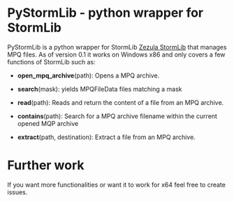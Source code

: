PyStormLib - python wrapper for StormLib
========================================

PyStormLib is a python wrapper for StormLib [Zezula StormLib](http://www.zezula.net/en/mpq/stormlib.html) that manages MPQ files.
As of version 0.1 it works on Windows x86 and only covers a few functions of StormLib such as:

* **open_mpq_archive**(path): Opens a MPQ archive.

* **search**(mask): yields MPQFileData files matching a mask

* **read**(path): Reads and return the content of a file from an MPQ archive.

* **contains**(path): Search for a MPQ archive filename within the current opened MQP archive

* **extract**(path, destination): Extract a file from an MPQ archive.


Further work
============

If you want more functionalities or want it to work for x64 feel free to create issues.